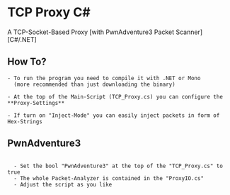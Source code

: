# TCP Proxy C#
A TCP-Socket-Based Proxy [with PwnAdventure3 Packet Scanner] [C#/.NET]


## How To?

```
- To run the program you need to compile it with .NET or Mono
  (more recommended than just downloading the binary)

- At the top of the Main-Script (TCP_Proxy.cs) you can configure the **Proxy-Settings**

- If turn on "Inject-Mode" you can easily inject packets in form of Hex-Strings

```

## PwnAdventure3

```

  - Set the bool "PwnAdventure3" at the top of the "TCP_Proxy.cs" to true
  - The whole Packet-Analyzer is contained in the "ProxyIO.cs"
  - Adjust the script as you like

```
